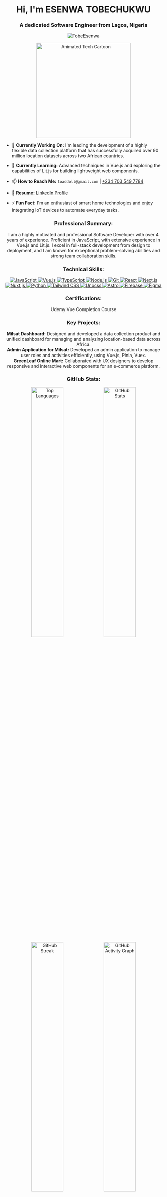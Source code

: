 <h1 align="center">Hi, I'm ESENWA TOBECHUKWU</h1>
<h3 align="center">A dedicated Software Engineer from Lagos, Nigeria</h3>

<p align="center">
  <img src="https://komarev.com/ghpvc/?username=TobeEsenwa&label=Profile%20views&color=0e75b6&style=flat" alt="TobeEsenwa" />
</p>

<p align="center">
  <!-- Replace 'your-animated-tech-cartoon-url.gif' with your actual animated tech cartoon URL -->
  <img src="https://media.giphy.com/media/3oKIPnAiaMCws8nOsE/giphy.gif" width="300" alt="Animated Tech Cartoon"/>
</p>

- 🔭 **Currently Working On:** I'm leading the development of a highly flexible data collection platform that has successfully acquired over 90 million location datasets across two African countries.

- 🌱 **Currently Learning:** Advanced techniques in Vue.js and exploring the capabilities of Lit.js for building lightweight web components.

- 📫 **How to Reach Me:** `toaddoll@gmail.com` | [+234 703 549 7784](tel:+2347035497784)

- 📄 **Resume:** [LinkedIn Profile](https://linkedin.com/in/your-linkedin)

- ⚡ **Fun Fact:** I'm an enthusiast of smart home technologies and enjoy integrating IoT devices to automate everyday tasks.

<h3 align="center">Professional Summary:</h3>
<p align="center">
I am a highly motivated and professional Software Developer with over 4 years of experience. Proficient in JavaScript, with extensive experience in Vue.js and Lit.js. I excel in full-stack development from design to deployment, and I am known for exceptional problem-solving abilities and strong team collaboration skills.
</p>

<h3 align="center">Technical Skills:</h3>
<p align="center">
  <a href="https://developer.mozilla.org/en-US/docs/Web/JavaScript" target="_blank">
    <img src="https://img.shields.io/badge/JavaScript-F7DF1E?style=for-the-badge&logo=javascript&logoColor=black" alt="JavaScript"/>
  </a>
  <a href="https://vuejs.org/" target="_blank">
    <img src="https://img.shields.io/badge/Vue.js-4FC08D?style=for-the-badge&logo=vue-dot-js&logoColor=white" alt="Vue.js"/>
  </a>
  <a href="https://www.typescriptlang.org/" target="_blank">
    <img src="https://img.shields.io/badge/TypeScript-3178C6?style=for-the-badge&logo=typescript&logoColor=white" alt="TypeScript"/>
  </a>
  <a href="https://nodejs.org/en/" target="_blank">
    <img src="https://img.shields.io/badge/Node.js-339933?style=for-the-badge&logo=node-dot-js&logoColor=white" alt="Node.js"/>
  </a>
  <a href="https://git-scm.com/" target="_blank">
    <img src="https://img.shields.io/badge/Git-F05032?style=for-the-badge&logo=git&logoColor=white" alt="Git"/>
  </a>
  <a href="https://reactjs.org/" target="_blank">
    <img src="https://img.shields.io/badge/React-61DAFB?style=for-the-badge&logo=react&logoColor=20232A" alt="React"/>
  </a>
  <a href="https://nextjs.org/" target="_blank">
    <img src="https://img.shields.io/badge/Next.js-000000?style=for-the-badge&logo=next-dot-js&logoColor=white" alt="Next.js"/>
  </a>
  <a href="https://nuxtjs.org/" target="_blank">
    <img src="https://img.shields.io/badge/Nuxt.js-00C58E?style=for-the-badge&logo=nuxt-dot-js&logoColor=white" alt="Nuxt.js"/>
  </a>
  <a href="https://www.python.org/" target="_blank">
    <img src="https://img.shields.io/badge/Python-3776AB?style=for-the-badge&logo=python&logoColor=white" alt="Python"/>
  </a>
  <a href="https://tailwindcss.com/" target="_blank">
    <img src="https://img.shields.io/badge/Tailwind_CSS-38B2AC?style=for-the-badge&logo=tailwind-css&logoColor=white" alt="Tailwind CSS"/>
  </a>
  <a href="https://unocss.com/" target="_blank">
    <img src="https://img.shields.io/badge/Unocss-FF3E00?style=for-the-badge&logo=unocss&logoColor=white" alt="Unocss"/>
  </a>
  <a href="https://astro.build/" target="_blank">
    <img src="https://img.shields.io/badge/Astro-000000?style=for-the-badge&logo=astro&logoColor=white" alt="Astro"/>
  </a>
  <a href="https://firebase.google.com/" target="_blank">
    <img src="https://img.shields.io/badge/Firebase-FFCA28?style=for-the-badge&logo=firebase&logoColor=black" alt="Firebase"/>
  </a>
  <a href="https://www.figma.com/" target="_blank">
    <img src="https://img.shields.io/badge/Figma-F24E1E?style=for-the-badge&logo=figma&logoColor=white" alt="Figma"/>
  </a>
</p>

<h3 align="center">Certifications:</h3>
<p align="center">
  Udemy Vue Completion Course
</p>

<h3 align="center">Key Projects:</h3>
<p align="center">
  <strong>Milsat Dashboard:</strong> Designed and developed a data collection product and unified dashboard for managing and analyzing location-based data across Africa.<br>
  <strong>Admin Application for Milsat:</strong> Developed an admin application to manage user roles and activities efficiently, using Vue.js, Pinia, Vuex.<br>
  <strong>GreenLeaf Online Mart:</strong> Collaborated with UX designers to develop responsive and interactive web components for an e-commerce platform.
</p>

<h3 align="center">GitHub Stats:</h3>
<div align="center">
  <img src="https://github-readme-stats.vercel.app/api/top-langs/?username=TobeEsenwa&layout=compact&langs_count=8" alt="Top Languages" width="45%"/>
  <img src="https://github-readme-stats.vercel.app/api?username=TobeEsenwa&show_icons=true" alt="GitHub Stats" width="45%"/>
</div>
<div align="center">
  <img src="https://github-readme-streak-stats.herokuapp.com/?user=TobeEsenwa" alt="GitHub Streak" width="45%"/>
  <img src="https://activity-graph.herokuapp.com/graph?username=TobeEsenwa&theme=minimal" alt="GitHub Activity Graph" width="45%"/>
</div>

---
<p align="center">© 2024 ESENWA TOBECHUKWU, All Rights Reserved.</p>
